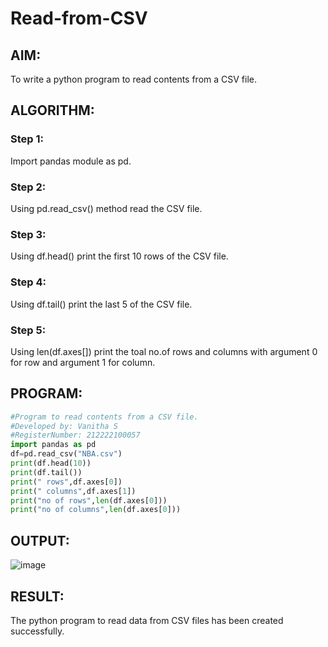 # Read-from-CSV

## AIM:
To write a python program to read contents from a CSV file.


## ALGORITHM:
### Step 1:
Import pandas module as pd.

### Step 2:
Using pd.read_csv() method read the CSV file.

### Step 3:
Using df.head() print the first 10 rows of the CSV file.

### Step 4:
Using df.tail() print the last 5 of the CSV file.

### Step 5:
Using len(df.axes[]) print the toal no.of rows and columns with argument 0 for row and argument 1 for column.

## PROGRAM:
```python
#Program to read contents from a CSV file.
#Developed by: Vanitha S
#RegisterNumber: 212222100057
import pandas as pd
df=pd.read_csv("NBA.csv")
print(df.head(10))
print(df.tail())
print(" rows",df.axes[0])
print(" columns",df.axes[1])
print("no of rows",len(df.axes[0]))
print("no of columns",len(df.axes[0]))
```
## OUTPUT:
![image](https://github.com/Vanitha-SM/Read-from-CSV/assets/119557985/c6b5297d-54bc-427e-883b-a73d4c8f12b8)

## RESULT:
The python program to read data from CSV files has been created successfully.

